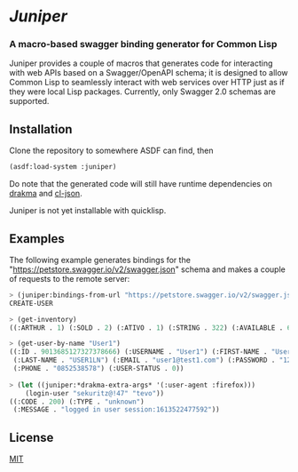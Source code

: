 # *Juniper*
### A macro-based swagger binding generator for Common Lisp

Juniper provides a couple of macros that generates code for interacting with web APIs based on a Swagger/OpenAPI schema; it is designed to allow Common Lisp to seamlessly interact with web services over HTTP just as if they were local Lisp packages. Currently, only Swagger 2.0 schemas are supported.

## Installation

Clone the repository to somewhere ASDF can find, then
```lisp
(asdf:load-system :juniper)
```

Do note that the generated code will still have runtime dependencies on [drakma](https://github.com/edicl/drakma) and [cl-json](https://github.com/hankhero/cl-json).

Juniper is not yet installable with quicklisp.

## Examples

The following example generates bindings for the "https://petstore.swagger.io/v2/swagger.json" schema and makes a couple of requests to the remote server:

```lisp
> (juniper:bindings-from-url "https://petstore.swagger.io/v2/swagger.json")
CREATE-USER

> (get-inventory)
((:ARTHUR . 1) (:SOLD . 2) (:ATIVO . 1) (:STRING . 322) (:AVAILABLE . 655))

> (get-user-by-name "User1")
((:ID . 9013685127327378666) (:USERNAME . "User1") (:FIRST-NAME . "User1FN")
 (:LAST-NAME . "USER1LN") (:EMAIL . "user1@test1.com") (:PASSWORD . "123456")
 (:PHONE . "0852538578") (:USER-STATUS . 0))
 
> (let ((juniper:*drakma-extra-args* '(:user-agent :firefox)))
    (login-user "sekuritz@!47" "tevo"))
((:CODE . 200) (:TYPE . "unknown")
 (:MESSAGE . "logged in user session:1613522477592"))
```

## License
[MIT](./LICENSE)
